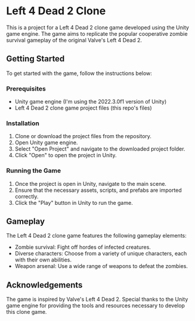 # Left 4 Dead 2 Clone

This is a project for a Left 4 Dead 2 clone game developed using the Unity game engine. The game aims to replicate the popular cooperative zombie survival gameplay of the original Valve's Left 4 Dead 2.

## Getting Started

To get started with the game, follow the instructions below:

### Prerequisites

- Unity game engine (I'm using the 2022.3.0f1 version of Unity)
- Left 4 Dead 2 clone game project files (this repo's files)

### Installation

1. Clone or download the project files from the repository.
2. Open Unity game engine.
3. Select "Open Project" and navigate to the downloaded project folder.
4. Click "Open" to open the project in Unity.

### Running the Game

1. Once the project is open in Unity, navigate to the main scene.
2. Ensure that the necessary assets, scripts, and prefabs are imported correctly.
3. Click the "Play" button in Unity to run the game.

## Gameplay

The Left 4 Dead 2 clone game features the following gameplay elements:

- Zombie survival: Fight off hordes of infected creatures.
- Diverse characters: Choose from a variety of unique characters, each with their own abilities.
- Weapon arsenal: Use a wide range of weapons to defeat the zombies.

## Acknowledgements

The game is inspired by Valve's Left 4 Dead 2. Special thanks to the Unity game engine for providing the tools and resources necessary to develop this clone game.